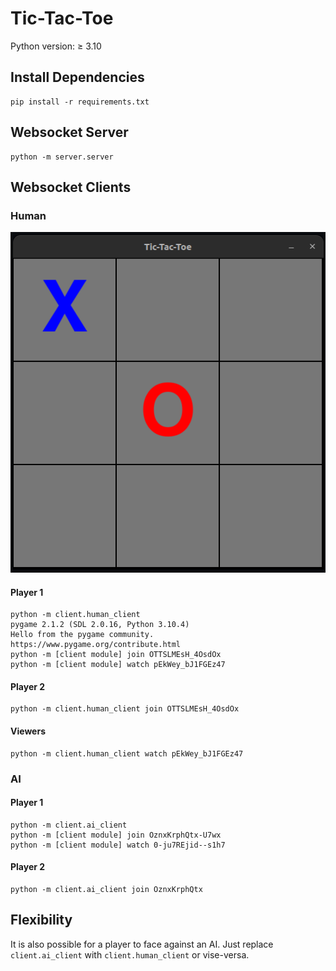 # Tic-Tac-Toe

Python version: $\geq$ 3.10

## Install Dependencies

```
pip install -r requirements.txt
```

## Websocket Server

```
python -m server.server
```

## Websocket Clients

### Human

![human client example](./human_tictactoe.png)

#### Player 1

```
python -m client.human_client
pygame 2.1.2 (SDL 2.0.16, Python 3.10.4)
Hello from the pygame community. https://www.pygame.org/contribute.html
python -m [client module] join OTTSLMEsH_4OsdOx
python -m [client module] watch pEkWey_bJ1FGEz47
```

#### Player 2

```
python -m client.human_client join OTTSLMEsH_4OsdOx
```

#### Viewers

```
python -m client.human_client watch pEkWey_bJ1FGEz47
```

### AI

#### Player 1

```
python -m client.ai_client
python -m [client module] join OznxKrphQtx-U7wx
python -m [client module] watch 0-ju7REjid--s1h7
```

#### Player 2

```
python -m client.ai_client join OznxKrphQtx
```

## Flexibility

It is also possible for a player to face against an AI.
Just replace `client.ai_client` with `client.human_client` or vise-versa.
